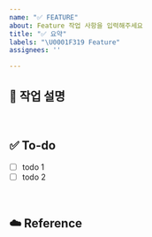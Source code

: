 ```yaml
---
name: "✅ FEATURE"
about: Feature 작업 사항을 입력해주세요
title: "✅ 요약"
labels: "\U0001F319 Feature"
assignees: ''

---
```


## 💼 작업 설명
<!-- 진행할 작업에 대해 간단하게 설명해주세요 -->

<br>

## ✅ To-do
<!-- 해당 작업을 수행하기 위해 해야 할 하위 태스크를 작성해주세요 -->
- [ ] todo 1
- [ ] todo 2
<br>

## ☁️ Reference


<br>
